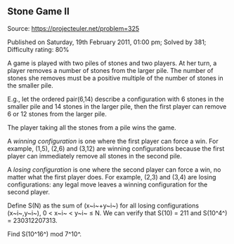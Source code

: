 Stone Game II
-------------

Source: https://projecteuler.net/problem=325

Published on Saturday, 19th February 2011, 01:00 pm; Solved by 381;
Difficulty rating: 80%

A game is played with two piles of stones and two players. At her turn,
a player removes a number of stones from the larger pile. The number of
stones she removes must be a positive multiple of the number of stones
in the smaller pile.

E.g., let the ordered pair(6,14) describe a configuration with 6 stones
in the smaller pile and 14 stones in the larger pile, then the first
player can remove 6 or 12 stones from the larger pile.

The player taking all the stones from a pile wins the game.

A *winning configuration* is one where the first player can force a win.
For example, (1,5), (2,6) and (3,12) are winning configurations because
the first player can immediately remove all stones in the second pile.

A *losing configuration* is one where the second player can force a win,
no matter what the first player does. For example, (2,3) and (3,4) are
losing configurations: any legal move leaves a winning configuration for
the second player.

Define S(N) as the sum of (x~i~+y~i~) for all losing configurations
(x~i~,y~i~), 0 \< x~i~ \< y~i~ ≤ N. We can verify that S(10) = 211 and
S(10^4^) = 230312207313.

Find S(10^16^) mod 7^10^.
